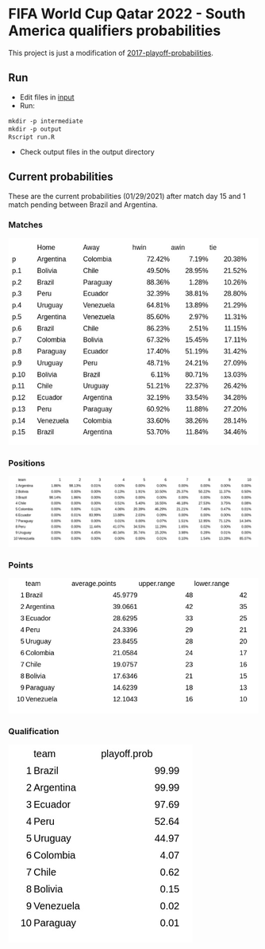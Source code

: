 # FIFA World Cup Qatar 2022 - South America qualifiers probabilities

This project is just a modification of [2017-playoff-probabilities](https://github.com/kcm30/2017-playoff-probabilities).

## Run

- Edit files in [input](./input)
- Run:

```
mkdir -p intermediate
mkdir -p output
Rscript run.R
```

- Check output files in the output directory

## Current probabilities

These are the current probabilities (01/29/2021) after match day 15 and 1 match pending between Brazil and Argentina.

### Matches

![matches](current/predictions.jpg)

### Positions

![seeding](current/seeding.jpg)

### Points

![average](current/average.jpg)

### Qualification

![playoffs](current/playoffs.jpg)
